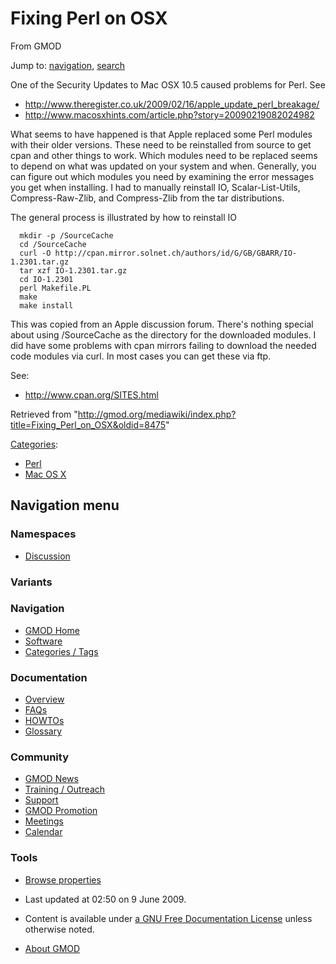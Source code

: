 <div id="mw-page-base" class="noprint">

</div>

<div id="mw-head-base" class="noprint">

</div>

<div id="content" class="mw-body" role="main">

<span id="top"></span>

<div id="mw-js-message" style="display:none;">

</div>



# <span dir="auto">Fixing Perl on OSX</span>

<div id="bodyContent">

<div id="siteSub">

From GMOD

</div>

<div id="contentSub">

</div>

<div id="jump-to-nav" class="mw-jump">

Jump to: [navigation](#mw-navigation), [search](#p-search)

</div>

<div id="mw-content-text" class="mw-content-ltr" lang="en" dir="ltr">

One of the Security Updates to Mac OSX 10.5 caused problems for Perl.
See

- <a
  href="http://www.theregister.co.uk/2009/02/16/apple_update_perl_breakage/"
  class="external free"
  rel="nofollow">http://www.theregister.co.uk/2009/02/16/apple_update_perl_breakage/</a>
- <a href="http://www.macosxhints.com/article.php?story=20090219082024982"
  class="external free"
  rel="nofollow">http://www.macosxhints.com/article.php?story=20090219082024982</a>

What seems to have happened is that Apple replaced some Perl modules
with their older versions. These need to be reinstalled from source to
get cpan and other things to work. Which modules need to be replaced
seems to depend on what was updated on your system and when. Generally,
you can figure out which modules you need by examining the error
messages you get when installing. I had to manually reinstall IO,
Scalar-List-Utils, Compress-Raw-Zlib, and Compress-Zlib from the tar
distributions.

The general process is illustrated by how to reinstall IO

      mkdir -p /SourceCache
      cd /SourceCache
      curl -O http://cpan.mirror.solnet.ch/authors/id/G/GB/GBARR/IO-1.2301.tar.gz
      tar xzf IO-1.2301.tar.gz
      cd IO-1.2301
      perl Makefile.PL
      make
      make install

This was copied from an Apple discussion forum. There's nothing special
about using /SourceCache as the directory for the downloaded modules. I
did have some problems with cpan mirrors failing to download the needed
code modules via curl. In most cases you can get these via ftp.

See:

- <a href="http://www.cpan.org/SITES.html" class="external free"
  rel="nofollow">http://www.cpan.org/SITES.html</a>

</div>

<div class="printfooter">

Retrieved from
"<http://gmod.org/mediawiki/index.php?title=Fixing_Perl_on_OSX&oldid=8475>"

</div>

<div id="catlinks" class="catlinks">

<div id="mw-normal-catlinks" class="mw-normal-catlinks">

[Categories](Special:Categories "Special:Categories"):

- [Perl](Category:Perl "Category:Perl")
- [Mac OS X](Category:Mac_OS_X "Category:Mac OS X")

</div>

</div>

<div class="visualClear">

</div>

</div>

</div>

<div id="mw-navigation">

## Navigation menu

<div id="mw-head">



<div id="left-navigation">

<div id="p-namespaces" class="vectorTabs" role="navigation"
aria-labelledby="p-namespaces-label">

### Namespaces


- <span id="ca-talk"><a
  href="http://gmod.org/mediawiki/index.php?title=Talk:Fixing_Perl_on_OSX&amp;action=edit&amp;redlink=1"
  accesskey="t"
  title="Discussion about the content page [t]">Discussion</a></span>

</div>

<div id="p-variants" class="vectorMenu emptyPortlet" role="navigation"
aria-labelledby="p-variants-label">

### 

### Variants[](#)

<div class="menu">

</div>

</div>

</div>





</div>

</div>

</div>

<div id="mw-panel">

<div id="p-logo" role="banner">

<a href="Main_Page"
style="background-image: url(../images/GMOD-cogs.png);"
title="Visit the main page"></a>

</div>

<div id="p-Navigation" class="portal" role="navigation"
aria-labelledby="p-Navigation-label">

### Navigation

<div class="body">

- <span id="n-GMOD-Home">[GMOD Home](Main_Page)</span>
- <span id="n-Software">[Software](GMOD_Components)</span>
- <span id="n-Categories-.2F-Tags">[Categories /
  Tags](Categories)</span>

</div>

</div>

<div id="p-Documentation" class="portal" role="navigation"
aria-labelledby="p-Documentation-label">

### Documentation

<div class="body">

- <span id="n-Overview">[Overview](Overview)</span>
- <span id="n-FAQs">[FAQs](Category:FAQ)</span>
- <span id="n-HOWTOs">[HOWTOs](Category:HOWTO)</span>
- <span id="n-Glossary">[Glossary](Glossary)</span>

</div>

</div>

<div id="p-Community" class="portal" role="navigation"
aria-labelledby="p-Community-label">

### Community

<div class="body">

- <span id="n-GMOD-News">[GMOD News](GMOD_News)</span>
- <span id="n-Training-.2F-Outreach">[Training /
  Outreach](Training_and_Outreach)</span>
- <span id="n-Support">[Support](Support)</span>
- <span id="n-GMOD-Promotion">[GMOD Promotion](GMOD_Promotion)</span>
- <span id="n-Meetings">[Meetings](Meetings)</span>
- <span id="n-Calendar">[Calendar](Calendar)</span>

</div>

</div>

<div id="p-tb" class="portal" role="navigation"
aria-labelledby="p-tb-label">

### Tools

<div class="body">


- <span id="t-smwbrowselink"><a href="Special:Browse/Fixing_Perl_on_OSX" rel="smw-browse">Browse
  properties</a></span>


</div>

</div>

</div>

</div>

<div id="footer" role="contentinfo">

- <span id="footer-info-lastmod">Last updated at 02:50 on 9 June
  2009.</span>
<!-- - <span id="footer-info-viewcount">11,746 page views.</span> -->
- <span id="footer-info-copyright">Content is available under
  <a href="http://www.gnu.org/licenses/fdl-1.3.html" class="external"
  rel="nofollow">a GNU Free Documentation License</a> unless otherwise
  noted.</span>

<!-- -->

- <span id="footer-places-about">[About
  GMOD](GMOD:About "GMOD:About")</span>

<!-- -->






</div>
